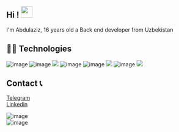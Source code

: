 ## Hi ! <img src="https://raw.githubusercontent.com/aemmadi/aemmadi/master/wave.gif" width="30px">
I'm Abdulaziz, 16 years old a Back end developer from Uzbekistan 
## 👨‍💻 Technologies
![image](https://img.shields.io/badge/Python-FFD43B?style=for-the-badge&logo=python&logoColor=blue)
![image](https://img.shields.io/badge/PHP-777BB4?style=for-the-badge&logo=php&logoColor=white)
<img src="https://img.shields.io/badge/HTML5-E34F26?style=for-the-badge&logo=html5&logoColor=white" />
![image](https://img.shields.io/badge/CSS3-1572B6?style=for-the-badge&logo=css3&logoColor=white)
![image](https://img.shields.io/badge/Bootstrap-563D7C?style=for-the-badge&logo=bootstrap&logoColor=white)
<img src="https://img.shields.io/badge/Django-092E20?style=for-the-badge&logo=django&logoColor=green" />
![image](https://img.shields.io/badge/SQLite-07405E?style=for-the-badge&logo=sqlite&logoColor=white)
<img src="https://img.shields.io/badge/git-%23F05033.svg?style=for-the-badge&logo=git&logoColor=white"/>

## Contact 📞
<a href="https://t.me/PyCoder_off1cial">Telegram</a><br>
<a href="https://www.linkedin.com/in/abdulaziz-sherzodjanov">Linkedin</a>



![image](https://hits.seeyoufarm.com/api/count/incr/badge.svg?url=https%3A%2F%2Fgithub.com%2FAbdulazizSherzodjanov1212%2Fhit-counter)<br>
![image](https://github-readme-stats.vercel.app/api/top-langs/?username=AbdulazizSherzodjanov&theme=tokyonight)
